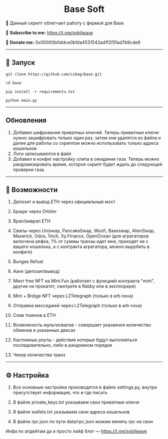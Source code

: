 <h1 align="center">Base Soft</h1>

📍 Данный скрипт облегчает работу с фермой для Base

🔔 <b>Subscribe to me:</b> https://t.me/sybilwave

🤑 <b>Donate me:</b> 0x00000b0ddce0bfda4531542ad1f2f5fad7b9cde9

---
<h2>🚀 Запуск</h2>

```
git clone https://github.com/czbag/base.git

cd base

pip install -r requirements.txt

python main.py
```
---
<h2>Обновления</h2>

1. Добавил шифрование приватных ключей. Теперь приватные ключи нужно зашифровать только один раз, затем они удалятся из файла и далее для работы со скриптом можно использовать только адреса кошельков
2. Логи записываются в файл
3. Добавил в конфиг настройку слипа в ожидании газа. Теперь можно рандомизировать время, которое скрипт будет ждать до следующей проверки газа.
---
<h2>🚨 Возможности</h2>

1. Депозит и вывод ETH через официальный мост

2. Бридж через Orbiter

3. Врап/анврап ETH

4. Свапы через Uniswap, PancakeSwap, Woofi, Baseswap, AlienSwap, Maverick, Odos, 1inch, Xy.Finance, OpenOcean (для агрегаторов включена рефка, 1% от суммы транзы идет мне, приходят не с вашего кошелька, а с контракта агрегатора, можно вырубить в конфиге)

5. Bungee Refuel

6. Aave (депозит/вывод)

7. Минт free NFT на Mint.Fun (работает с функцией контракта "mint", другие не прокатят, смотрите в Rabby или в эксплорере)

8. Mint + Brdige NFT через L2Telegraph (только в arb nova)

9. Отправка месседжей через L2Telegraph (только в arb nova)

10. Слив токенов в ETH

11. Возможность мультисвапов - совершает указанное количество обменов в указанных дексах

12. Кастомные роуты - действия которые будут выполняться последовательно, либо в рандомном порядке

13. Чекер количества транз

---
<h2>⚙️ Настройка</h2>

1) Все основные настройки производятся в файле settings.py, внутри присутствует информация, что и где писать

2) В файле private_keys.txt указываем свои приватные ключи

3) В файле wallets.txt указываем свои адреса кошельков

4) В файле rpc.json по пути data/rpc.json можем менять rpc на свои

Инфа по апдейтам да и просто лайф блог –– https://t.me/sybilwave
